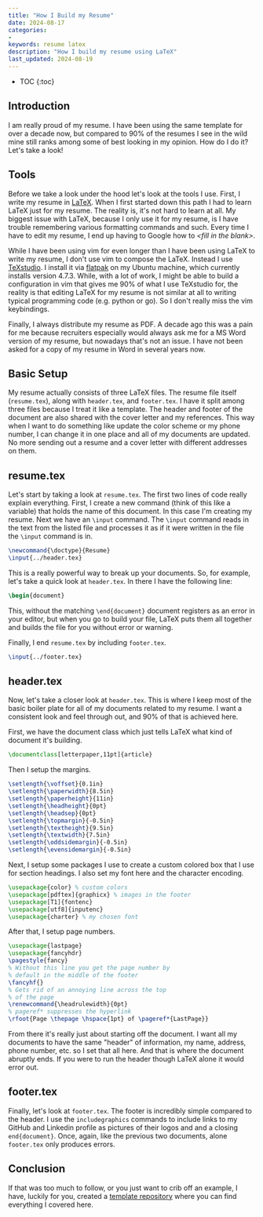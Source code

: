 ```yaml
---
title: "How I Build my Resume"
date: 2024-08-17
categories:
- 
keywords: resume latex
description: "How I build my resume using LaTeX"
last_updated: 2024-08-19
---
```


* TOC
{:toc}

## Introduction

I am really proud of my resume. I have been using the same template for over a
decade now, but compared to 90% of the resumes I see in the wild mine still
ranks among some of best looking in my opinion. How do I do it? Let's take a
look!

## Tools

Before we take a look under the hood let's look at the tools I use. First, I
write my resume in [LaTeX](https://www.latex-project.org/). When I first
started down this path I had to learn LaTeX just for my resume. The reality is,
it's not hard to learn at all. My biggest issue with LaTeX, because I only use
it for my resume, is I have trouble remembering various formatting commands and
such. Every time I have to edit my resume, I end up having to Google how to
*\<fill in the blank\>*.

While I have been using vim for even longer than I have been using LaTeX to
write my resume, I don't use vim to compose the LaTeX. Instead I use
[TeXstudio](https://www.texstudio.org/). I install it via
[flatpak](https://www.flatpak.org/) on my Ubuntu machine, which currently
installs version 4.7.3. While, with a lot of work, I might be able to build a
configuration in vim that gives me 90% of what I use TeXstudio for, the reality
is that editing LaTeX for my resume is not similar at all to writing typical
programming code (e.g. python or go). So I don't really miss the vim
keybindings.

Finally, I always distribute my resume as PDF. A decade ago this was a pain for
me because recruiters especially would always ask me for a MS Word version of
my resume, but nowadays that's not an issue. I have not been asked for a copy
of my resume in Word in several years now.

## Basic Setup

My resume actually consists of three LaTeX files. The resume file itself
(`resume.tex`), along with `header.tex`, and `footer.tex`. I have it split
among three files because I treat it like a template. The header and footer of
the document are also shared with the cover letter and my references. This way
when I want to do something like update the color scheme or my phone number, I
can change it in one place and all of my documents are updated. No more sending
out a resume and a cover letter with different addresses on them.

## resume.tex

Let's start by taking a look at `resume.tex`. The first two lines of code
really explain everything. First, I create a new command (think of this like a
variable) that holds the name of this document. In this case I'm creating my
resume. Next we have an `\input` command. The `\input` command reads in the
text from the listed file and processes it as if it were written in the file
the `\input` command is in.

```latex
\newcommand{\doctype}{Resume}
\input{../header.tex}
```

This is a really powerful way to break up your documents. So, for example,
let's take a quick look at `header.tex`. In there I have the following line:

```latex
\begin{document}
```

This, without the matching `\end{document}` document registers as an error in
your editor, but when you go to build your file, LaTeX puts them all together
and builds the file for you without error or warning.

Finally, I end `resume.tex` by including `footer.tex`.

```latex
\input{../footer.tex}
```

## header.tex

Now, let's take a closer look at `header.tex`. This is where I keep most of the
basic boiler plate for all of my documents related to my resume. I want a
consistent look and feel through out, and 90% of that is achieved here.

First, we have the document class which just tells LaTeX what kind of document
it's building.
```latex
\documentclass[letterpaper,11pt]{article}
```

Then I setup the margins.
```latex
\setlength{\voffset}{0.1in}
\setlength{\paperwidth}{8.5in}
\setlength{\paperheight}{11in}
\setlength{\headheight}{0pt}
\setlength{\headsep}{0pt}
\setlength{\topmargin}{-0.5in}
\setlength{\textheight}{9.5in}
\setlength{\textwidth}{7.5in}
\setlength{\oddsidemargin}{-0.5in}
\setlength{\evensidemargin}{-0.5in}
```

Next, I setup some packages I use to create a custom colored box that I use for
section headings. I also set my font here and the character encoding.

```latex
\usepackage{color} % custom colors
\usepackage[pdftex]{graphicx} % images in the footer
\usepackage[T1]{fontenc}
\usepackage[utf8]{inputenc}
\usepackage{charter} % my chosen font
```

After that, I setup page numbers.

```latex
\usepackage{lastpage}
\usepackage{fancyhdr}
\pagestyle{fancy}
% Without this line you get the page number by
% default in the middle of the footer
\fancyhf{}
% Gets rid of an annoying line across the top
% of the page
\renewcommand{\headrulewidth}{0pt}
% pageref* suppresses the hyperlink
\rfoot{Page \thepage \hspace{1pt} of \pageref*{LastPage}}
```

From there it's really just about starting off the document. I want all my
documents to have the same "header" of information, my name, address, phone
number, etc. so I set that all here. And that is where the document abruptly
ends. If you were to run the header though LaTeX alone it would error out.

## footer.tex

Finally, let's look at `footer.tex`. The footer is incredibly simple compared
to the header. I use the `includegraphics` commands to include links to my
GitHub and Linkedin profile as pictures of their logos and and a closing
`end{document}`. Once, again, like the previous two documents, alone
`footer.tex` only produces errors.

## Conclusion

If that was too much to follow, or you just want to crib off an example, I
have, luckily for you, created a [template
repository](https://github.com/steveno/resume_template) where you can find
everything I covered here.
